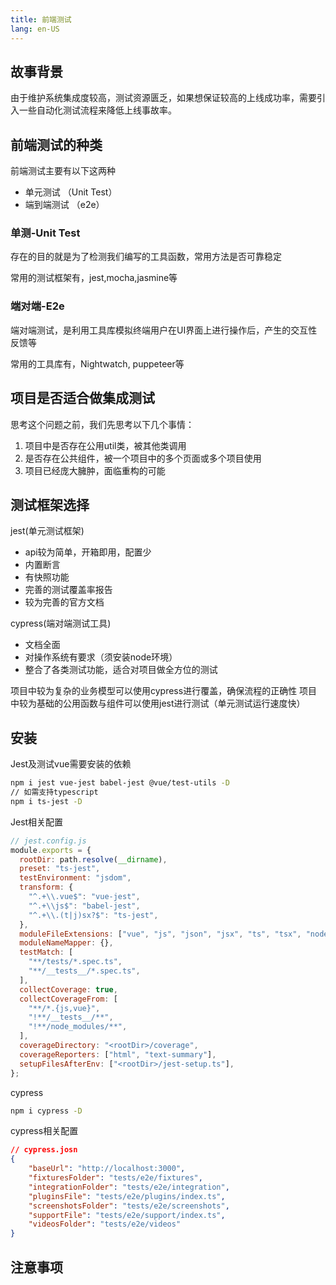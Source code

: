 ```yaml
---
title: 前端测试
lang: en-US
---
```


## 故事背景
由于维护系统集成度较高，测试资源匮乏，如果想保证较高的上线成功率，需要引入一些自动化测试流程来降低上线事故率。

## 前端测试的种类

前端测试主要有以下这两种

* 单元测试 （Unit Test）
* 端到端测试 （e2e）

### 单测-Unit Test

存在的目的就是为了检测我们编写的工具函数，常用方法是否可靠稳定

常用的测试框架有，jest,mocha,jasmine等

### 端对端-E2e

端对端测试，是利用工具库模拟终端用户在UI界面上进行操作后，产生的交互性反馈等

常用的工具库有，Nightwatch, puppeteer等

## 项目是否适合做集成测试

思考这个问题之前，我们先思考以下几个事情：

1. 项目中是否存在公用util类，被其他类调用
2. 是否存在公共组件，被一个项目中的多个页面或多个项目使用
3. 项目已经庞大臃肿，面临重构的可能

## 测试框架选择

jest(单元测试框架)

* api较为简单，开箱即用，配置少
* 内置断言
* 有快照功能
* 完善的测试覆盖率报告
* 较为完善的官方文档

cypress(端对端测试工具)

* 文档全面
* 对操作系统有要求（须安装node环境）
* 整合了各类测试功能，适合对项目做全方位的测试


项目中较为复杂的业务模型可以使用cypress进行覆盖，确保流程的正确性
项目中较为基础的公用函数与组件可以使用jest进行测试（单元测试运行速度快）


## 安装

Jest及测试vue需要安装的依赖
``` bash
npm i jest vue-jest babel-jest @vue/test-utils -D
// 如需支持typescript
npm i ts-jest -D
```

Jest相关配置
``` javascript
// jest.config.js
module.exports = {
  rootDir: path.resolve(__dirname),
  preset: "ts-jest",
  testEnvironment: "jsdom",
  transform: {
    "^.+\\.vue$": "vue-jest",
    "^.+\\js$": "babel-jest",
    "^.+\\.(t|j)sx?$": "ts-jest",
  },
  moduleFileExtensions: ["vue", "js", "json", "jsx", "ts", "tsx", "node"],
  moduleNameMapper: {},
  testMatch: [
    "**/tests/*.spec.ts",
    "**/__tests__/*.spec.ts",
  ],
  collectCoverage: true,
  collectCoverageFrom: [
    "**/*.{js,vue}",
    "!**/__tests__/**",
    "!**/node_modules/**",
  ],
  coverageDirectory: "<rootDir>/coverage",
  coverageReporters: ["html", "text-summary"],
  setupFilesAfterEnv: ["<rootDir>/jest-setup.ts"],
};

```



cypress
``` bash
npm i cypress -D
```



cypress相关配置
``` json
// cypress.josn
{
    "baseUrl": "http://localhost:3000",
    "fixturesFolder": "tests/e2e/fixtures",
    "integrationFolder": "tests/e2e/integration",
    "pluginsFile": "tests/e2e/plugins/index.ts",
    "screenshotsFolder": "tests/e2e/screenshots",
    "supportFile": "tests/e2e/support/index.ts",
    "videosFolder": "tests/e2e/videos"
}
```
## 注意事项

